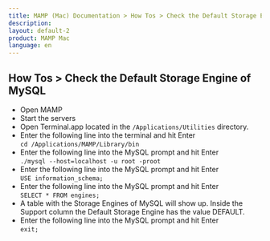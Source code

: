 ```yaml
---
title: MAMP (Mac) Documentation > How Tos > Check the Default Storage Engine of MySQL
description: 
layout: default-2
product: MAMP Mac
language: en
---
```


## How Tos > Check the Default Storage Engine of MySQL

- Open MAMP
- Start the servers
- Open Terminal.app located in the `/Applications/Utilities` directory.
- Enter the following line into the terminal and hit Enter  
    `cd /Applications/MAMP/Library/bin`
- Enter the following line into the MySQL prompt and hit Enter  
    `./mysql --host=localhost -u root -proot`
- Enter the following line into the MySQL prompt and hit Enter  
    `USE information_schema;`
- Enter the following line into the MySQL prompt and hit Enter  
    `SELECT * FROM engines;`
- A table with the Storage Engines of MySQL will show up. Inside the Support column the Default Storage Engine has the value DEFAULT.
- Enter the following line into the MySQL prompt and hit Enter  
    `exit;`
